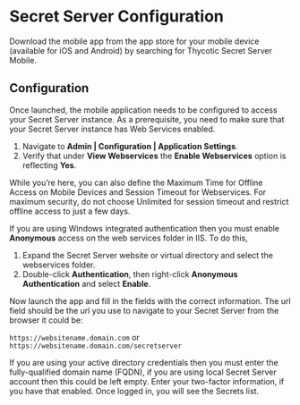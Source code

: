 [title]: # (Configuration)
[tags]: # (mobile)
[priority]: # (2)
# Secret Server Configuration

Download the mobile app from the app store for your mobile device (available for iOS and
Android) by searching for Thycotic Secret Server Mobile.

## Configuration

Once launched, the mobile application needs to be configured to access your Secret Server instance. As a prerequisite, you need to make sure that your Secret Server instance has Web Services enabled.

1. Navigate to __Admin | Configuration | Application Settings__.
1. Verify that under __View Webservices__ the __Enable Webservices__ option is reflecting __Yes__.

While you’re here, you can also define the Maximum Time for Offline Access on
Mobile Devices and Session Timeout for Webservices. For maximum security, do not choose Unlimited
for session timeout and restrict offline access to just a few days.

If you are using Windows integrated authentication then you must enable __Anonymous__ access on the
web services folder in IIS. To do this, 

1. Expand the Secret Server website or virtual directory and select the webservices folder.
1. Double-click __Authentication__, then right-click __Anonymous Authentication__ and select __Enable__.

Now launch the app and fill in the fields with the correct information. The url field should be the
url you use to navigate to your Secret Server from the browser it could be:

`https://websitename.domain.com` or `https://websitename.domain.com/secretserver`

If you are using your active directory credentials then you must enter the fully-qualified domain name
(FQDN), if you are using local Secret Server account then this could be left empty.
Enter your two-factor information, if you have that enabled. Once logged in, you will see the Secrets list.